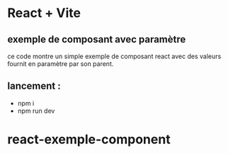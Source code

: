 # React + Vite
## exemple de composant avec paramètre 

ce code montre un simple exemple de composant react avec des valeurs fournit en paramètre par son parent.

## lancement :
- npm i
- npm run dev

# react-exemple-component
